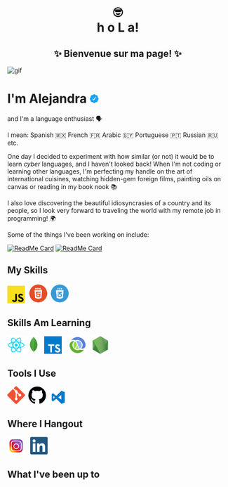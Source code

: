 
<div align=center>
<h1><strong>🤓<br>h o L a!</strong></h1>
<h2><strong>✨ Bienvenue sur ma page! ✨</strong></h2>
</div>

![gif](https://media.giphy.com/media/ko7twHhomhk8E/giphy.gif)

# I'm Alejandra <img height=20.5 width=20.5 src="icons/verified.svg">

and I'm a language enthusiast 🗣️

I mean: Spanish 🇲🇽 French 🇫🇷 Arabic 🇸🇾 Portuguese 🇵🇹 Russian 🇷🇺 etc.     

One day I decided to experiment with how similar (or not) it would be to learn <em>cyber</em> languages, and I haven't looked back! When I'm not coding or learning other languages, I'm perfecting my handle on the art of international cuisines, watching hidden-gem foreign films, painting oils on canvas or reading in my book nook 📚

I also love discovering the beautiful idiosyncrasies of a country and its people, so I look very forward to traveling the world with my remote job in programming! 🌍

Some of the things I've been working on include:



[![ReadMe Card](https://github-readme-stats.vercel.app/api/pin/?username=AlejandraMRuiz&repo=digital-clock&theme=dark)](https://github.com/anuraghazra/github-readme-stats)
[![ReadMe Card](https://github-readme-stats.vercel.app/api/pin/?username=AlejandraMRuiz&repo=todo-app&theme=dark)](https://github.com/anuraghazra/github-readme-stats)




## My Skills

<img width=40 src="icons/js.png">&nbsp; <img width=45 src="icons/html.png"> <img width=45 src="icons/css.webp"> 

## Skills Am Learning

<img width=40 src="icons/react.png"><img width=40 src="icons/mongodb.webp"> <img width=40 src="icons/typescript.png">&nbsp;&nbsp;&nbsp; <img width=40 src="icons/clojure.png">&nbsp;&nbsp; <img width=40 src="icons/node.png">

## Tools I Use

<img width=40 src="icons/git.png">&nbsp; <img width=40 src="icons/github.png">&nbsp; <img width=40 src="icons/vscode.png">

## Where I Hangout

[<img width=40 src="icons/instagram.jpg">](https://www.instagram.com/amr.codes)&nbsp;&nbsp; 
[<img width=40 src="icons/linkedin.png">](https://www.linkedin.com/in/alejandra-m-ruiz/)

## What I've been up to

<!-- <p align="center">

<img width="99%" src="https://github-readme-stats.vercel.app/api?username=codingknite&show_icons=true&theme=gotham&custom_title=Joel's GitHub Stats" /> -->